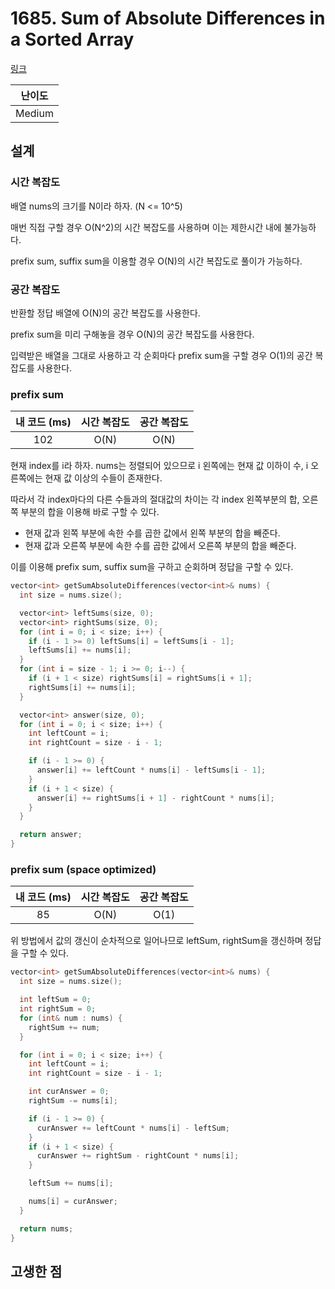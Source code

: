 # 1685. Sum of Absolute Differences in a Sorted Array

[링크](https://leetcode.com/problems/sum-of-absolute-differences-in-a-sorted-array/)

| 난이도 |
| :----: |
| Medium |

## 설계

### 시간 복잡도

배열 nums의 크기를 N이라 하자. (N <= 10^5)

매번 직접 구할 경우 O(N^2)의 시간 복잡도를 사용하며 이는 제한시간 내에 불가능하다.

prefix sum, suffix sum을 이용할 경우 O(N)의 시간 복잡도로 풀이가 가능하다.

### 공간 복잡도

반환할 정답 배열에 O(N)의 공간 복잡도를 사용한다.

prefix sum을 미리 구해놓을 경우 O(N)의 공간 복잡도를 사용한다.

입력받은 배열을 그대로 사용하고 각 순회마다 prefix sum을 구할 경우 O(1)의 공간 복잡도를 사용한다.

### prefix sum

| 내 코드 (ms) | 시간 복잡도 | 공간 복잡도 |
| :----------: | :---------: | :---------: |
|     102      |    O(N)     |    O(N)     |

현재 index를 i라 하자. nums는 정렬되어 있으므로 i 왼쪽에는 현재 값 이하이 수, i 오른쪽에는 현재 값 이상의 수들이 존재한다.

따라서 각 index마다의 다른 수들과의 절대값의 차이는 각 index 왼쪽부분의 합, 오른쪽 부분의 합을 이용해 바로 구할 수 있다.

- 현재 값과 왼쪽 부분에 속한 수를 곱한 값에서 왼쪽 부분의 합을 빼준다.
- 현재 값과 오른쪽 부분에 속한 수를 곱한 값에서 오른쪽 부분의 합을 빼준다.

이를 이용해 prefix sum, suffix sum을 구하고 순회하며 정답을 구할 수 있다.

```cpp
vector<int> getSumAbsoluteDifferences(vector<int>& nums) {
  int size = nums.size();

  vector<int> leftSums(size, 0);
  vector<int> rightSums(size, 0);
  for (int i = 0; i < size; i++) {
    if (i - 1 >= 0) leftSums[i] = leftSums[i - 1];
    leftSums[i] += nums[i];
  }
  for (int i = size - 1; i >= 0; i--) {
    if (i + 1 < size) rightSums[i] = rightSums[i + 1];
    rightSums[i] += nums[i];
  }

  vector<int> answer(size, 0);
  for (int i = 0; i < size; i++) {
    int leftCount = i;
    int rightCount = size - i - 1;

    if (i - 1 >= 0) {
      answer[i] += leftCount * nums[i] - leftSums[i - 1];
    }
    if (i + 1 < size) {
      answer[i] += rightSums[i + 1] - rightCount * nums[i];
    }
  }

  return answer;
}
```

### prefix sum (space optimized)

| 내 코드 (ms) | 시간 복잡도 | 공간 복잡도 |
| :----------: | :---------: | :---------: |
|      85      |    O(N)     |    O(1)     |

위 방법에서 값의 갱신이 순차적으로 일어나므로 leftSum, rightSum을 갱신하며 정답을 구할 수 있다.

```cpp
vector<int> getSumAbsoluteDifferences(vector<int>& nums) {
  int size = nums.size();

  int leftSum = 0;
  int rightSum = 0;
  for (int& num : nums) {
    rightSum += num;
  }

  for (int i = 0; i < size; i++) {
    int leftCount = i;
    int rightCount = size - i - 1;

    int curAnswer = 0;
    rightSum -= nums[i];

    if (i - 1 >= 0) {
      curAnswer += leftCount * nums[i] - leftSum;
    }
    if (i + 1 < size) {
      curAnswer += rightSum - rightCount * nums[i];
    }

    leftSum += nums[i];

    nums[i] = curAnswer;
  }

  return nums;
}
```

## 고생한 점
